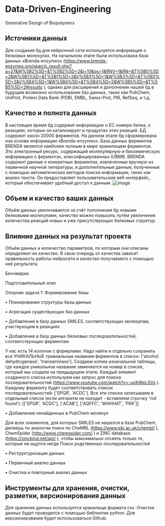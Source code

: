 # Data-Driven-Engineering
Generative Design of Biopolymers

## Источники данных

Для создания бд для нейронной сети используется информация о белковых молекулах. На начальном этапе была использована база данных «Brenda-enzymes» (https://www.brenda-enzymes.org/search_result.php?a=27&W%5B2%5D=&T%5B2%5D=2&l=10&os=1&RNV=1&RN=&T%5B0%5D=2&W%5B1%5D=&T%5B1%5D=2&V%5B3%5D=1&W%5B3%5D=&T%5B3%5D=2&V%5B4%5D=1&W%5B4%5D=&T%5B4%5D=2&W%5B5%5D=&T%5B5%5D=2#results ), однако для расширения и дополнения нашей бд в будущем возможно использование баз данных, таких как PubChem, UniProt, Protein Data Bank (PDB), EMBL, Swiss-Prot, PIR, RefSeq, и т.д.

## Качество и полнота данных

В настоящее время бд содержит информацию о ЕС номере белка, о реакциях, которые он катализирует и продуктах этих реакций. БД содержит около 20000 ферментов. На данном этапе бд сформирована нна основе информации «Brenda-enzymes». База данных ферментов BRENDA является наиболее полным в мире хранилищем ферментов. Это электронный ресурс, содержащий молекулярную и биохимическую информацию о ферментах, классифицированных IUBMB. BRENDA содержит данные о конкретных ферментах, извлеченные вручную из первичной научной литературы, и дополнительные данные, полученные с помощью автоматических методов поиска информации, таких как анализ текста. Он предоставляет пользовательский веб-интерфейс, который обеспечивает удобный доступ к данным.
![image](https://user-images.githubusercontent.com/127224269/223842527-a666bbe6-f521-4cc6-8bce-2600a73f37e3.png)

## Объем и качество ваших данных

Объём данных увеличивается за счёт пополнения бд новыми белковыми молекулами, качество можно повысить  путём увеличения количества реакций новых и уже присутствующих белковых структур. 

## Влияние данных на результат проекта

Объём данных и количество параметров, по которым они описаны определяют их качество. В свою очередь от качества зависит правильность работы нейросети и качество получаемого с помощью неё результата.

Бенчмарки

Подготовительный этап

Опорная задача 1: Формирование базы
 
•	Планирование структуры базы данных

•	Агрегация существующих баз данных

•	Добавление в базу данных SMILES, соответствующих молекулам, участвующим в реакциях

•	Добавление в базу данных белковых последовательностей, соответствующих ферментам

У нас есть 14 колонок с формулами. Надо найти и отдельно сохранить все УНИКАЛЬНЫЕ тривиальные названия ферментов в список: ['alcohol dehydrogenase', 'transaminase']. Создаем копию изначальной таблицы, где каждое уникальное название заменяется на номер в списке, который мы создали на предыдущем этапе. Каждый элемент созданного списка используем как запрос для поиска последовательностей (https://www.youtube.com/watch?v=-uoKtReLGVs ). Каждому ферменту будет соответствовать список последовательностей: ['SPQR', 'ACDC']. Все эти списки записываем в отдельный список (если алгоритм не находит - вставляем строчку 'not found'): [['SPQR', 'ACDC'], ['ACAB'], ['AQFFC', 'WHHHAT', 'FKK']]

•	Добавление ненайденных в PubChem молекул

Для всех элементов, для которых SMILES не нашелся в базе PubChem, делаешь по аналогии поиск по CheMBL (https://www.ebi.ac.uk/chembl/  ), ChemSpider (http://www.chemspider.com/ ) и ZINC database (https://zincbind.net/api/ ), чтобы максимально отсеять только те, которые не ищутся нигде Поиск родственных последовательностей

•	Реструктуризация данных

•	Первичный анализ данных

•	Очистка и повторный анализ данных

## Инструменты для хранения, очистки, разметки, версионирования данных 

Для хранения данных используется хранилище формата  csv. Очистка данных будет проводится с помощью библиотек python. Для версионирования будет использоваться Github. 




